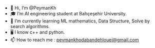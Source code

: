 - 👋 Hi, I’m @PeymanKh
- 🎓 I’m AI engineering student at Bahçeşehir University.
- 🌱 I’m currently learning ML mathematics, Data Structure, Solve by search algorithms.
- 🖥 I know c++ and python.
- 📫 How to reach me : peymankhodabandehlouei@gmail.com

<!---
PeymanKh/PeymanKh is a ✨ special ✨ repository because its `README.md` (this file) appears on your GitHub profile.
You can click the Preview link to take a look at your changes.
--->
